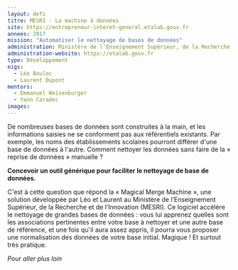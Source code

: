 ```yaml
---
layout: defi
titre: MESRI - La machine à données
site: https://entrepreneur-interet-general.etalab.gouv.fr
annees: 2017
mission: "Automatiser le nettoyage de bases de données"
administration: Ministère de l'Enseignement Supérieur, de la Recherche et de l'Innovation
administration-website: https://etalab.gouv.fr
type: Développement
eigs:
  - Léo Bouloc
  - Laurent Dupont
mentors: 
  - Emmanuel Weisenburger
  - Yann Caradec
images:
---
```


De nombreuses bases de données sont construites à la main, et les
informations saisies ne se conforment pas aux référentiels existants.
Par exemple, les noms des établissements scolaires pourront différer
d'une base de données à l'autre.  Comment nettoyer les données sans
faire de la « reprise de données » manuelle ?

**Concevoir un outil générique pour faciliter le nettoyage de base de
données.**

C'est à cette question que répond la « Magical Merge Machine », une
solution développée par Léo et Laurent au Ministère de l’Enseignement
Supérieur, de la Recherche et de l’Innovation (MESRI).  Ce logiciel
accélère le nettoyage de grandes bases de données : vous lui apprenez
quelles sont les associations pertinentes entre votre base à nettoyer
et une autre base de référence, et une fois qu'il aura assez appris,
il pourra vous proposer une normalisation des données de votre base
initial.  Magique !  Et surtout très pratique.

_Pour aller plus loin_
